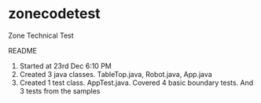 # zonecodetest
Zone Technical Test

README
1. Started at 23rd Dec 6:10 PM
2. Created 3 java classes. TableTop.java, Robot.java, App.java
3. Created 1 test class. AppTest.java. Covered 4 basic boundary tests. And 3 tests from the samples
